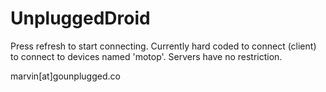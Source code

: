UnpluggedDroid
==============

Press refresh to start connecting.
Currently hard coded to connect (client) to connect to devices named 'motop'.
Servers have no restriction.

marvin[at]gounplugged.co
